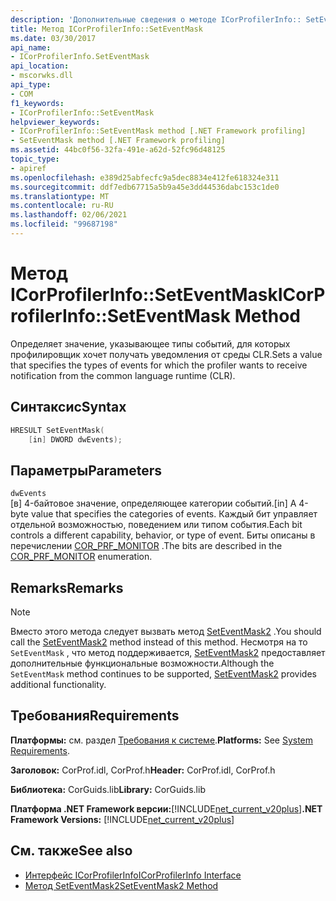 ```yaml
---
description: 'Дополнительные сведения о методе ICorProfilerInfo:: SetEventMask'
title: Метод ICorProfilerInfo::SetEventMask
ms.date: 03/30/2017
api_name:
- ICorProfilerInfo.SetEventMask
api_location:
- mscorwks.dll
api_type:
- COM
f1_keywords:
- ICorProfilerInfo::SetEventMask
helpviewer_keywords:
- ICorProfilerInfo::SetEventMask method [.NET Framework profiling]
- SetEventMask method [.NET Framework profiling]
ms.assetid: 44bc0f56-32fa-491e-a62d-52fc96d48125
topic_type:
- apiref
ms.openlocfilehash: e389d25abfecfc9a5dec8834e412fe618324e311
ms.sourcegitcommit: ddf7edb67715a5b9a45e3dd44536dabc153c1de0
ms.translationtype: MT
ms.contentlocale: ru-RU
ms.lasthandoff: 02/06/2021
ms.locfileid: "99687198"
---
```

# <a name="icorprofilerinfoseteventmask-method"></a><span data-ttu-id="94dc1-103">Метод ICorProfilerInfo::SetEventMask</span><span class="sxs-lookup"><span data-stu-id="94dc1-103">ICorProfilerInfo::SetEventMask Method</span></span>

<span data-ttu-id="94dc1-104">Определяет значение, указывающее типы событий, для которых профилировщик хочет получать уведомления от среды CLR.</span><span class="sxs-lookup"><span data-stu-id="94dc1-104">Sets a value that specifies the types of events for which the profiler wants to receive notification from the common language runtime (CLR).</span></span>  
  
## <a name="syntax"></a><span data-ttu-id="94dc1-105">Синтаксис</span><span class="sxs-lookup"><span data-stu-id="94dc1-105">Syntax</span></span>  
  
```cpp  
HRESULT SetEventMask(  
    [in] DWORD dwEvents);  
```  
  
## <a name="parameters"></a><span data-ttu-id="94dc1-106">Параметры</span><span class="sxs-lookup"><span data-stu-id="94dc1-106">Parameters</span></span>  

 `dwEvents`  
 <span data-ttu-id="94dc1-107">[в] 4-байтовое значение, определяющее категории событий.</span><span class="sxs-lookup"><span data-stu-id="94dc1-107">[in] A 4-byte value that specifies the categories of events.</span></span> <span data-ttu-id="94dc1-108">Каждый бит управляет отдельной возможностью, поведением или типом события.</span><span class="sxs-lookup"><span data-stu-id="94dc1-108">Each bit controls a different capability, behavior, or type of event.</span></span> <span data-ttu-id="94dc1-109">Биты описаны в перечислении [COR_PRF_MONITOR](cor-prf-monitor-enumeration.md) .</span><span class="sxs-lookup"><span data-stu-id="94dc1-109">The bits are described in the [COR_PRF_MONITOR](cor-prf-monitor-enumeration.md) enumeration.</span></span>  
  
## <a name="remarks"></a><span data-ttu-id="94dc1-110">Remarks</span><span class="sxs-lookup"><span data-stu-id="94dc1-110">Remarks</span></span>  
  
> [!NOTE]
> <span data-ttu-id="94dc1-111">Вместо этого метода следует вызвать метод [SetEventMask2](icorprofilerinfo5-seteventmask2-method.md) .</span><span class="sxs-lookup"><span data-stu-id="94dc1-111">You should call the [SetEventMask2](icorprofilerinfo5-seteventmask2-method.md) method instead of this method.</span></span> <span data-ttu-id="94dc1-112">Несмотря на то `SetEventMask` , что метод поддерживается, [SetEventMask2](icorprofilerinfo5-seteventmask2-method.md) предоставляет дополнительные функциональные возможности.</span><span class="sxs-lookup"><span data-stu-id="94dc1-112">Although the `SetEventMask` method continues to be supported, [SetEventMask2](icorprofilerinfo5-seteventmask2-method.md) provides additional functionality.</span></span>  
  
## <a name="requirements"></a><span data-ttu-id="94dc1-113">Требования</span><span class="sxs-lookup"><span data-stu-id="94dc1-113">Requirements</span></span>  

 <span data-ttu-id="94dc1-114">**Платформы:** см. раздел [Требования к системе](../../get-started/system-requirements.md).</span><span class="sxs-lookup"><span data-stu-id="94dc1-114">**Platforms:** See [System Requirements](../../get-started/system-requirements.md).</span></span>  
  
 <span data-ttu-id="94dc1-115">**Заголовок:** CorProf.idl, CorProf.h</span><span class="sxs-lookup"><span data-stu-id="94dc1-115">**Header:** CorProf.idl, CorProf.h</span></span>  
  
 <span data-ttu-id="94dc1-116">**Библиотека:** CorGuids.lib</span><span class="sxs-lookup"><span data-stu-id="94dc1-116">**Library:** CorGuids.lib</span></span>  
  
 <span data-ttu-id="94dc1-117">**Платформа .NET Framework версии:**[!INCLUDE[net_current_v20plus](../../../../includes/net-current-v20plus-md.md)]</span><span class="sxs-lookup"><span data-stu-id="94dc1-117">**.NET Framework Versions:** [!INCLUDE[net_current_v20plus](../../../../includes/net-current-v20plus-md.md)]</span></span>  
  
## <a name="see-also"></a><span data-ttu-id="94dc1-118">См. также</span><span class="sxs-lookup"><span data-stu-id="94dc1-118">See also</span></span>

- [<span data-ttu-id="94dc1-119">Интерфейс ICorProfilerInfo</span><span class="sxs-lookup"><span data-stu-id="94dc1-119">ICorProfilerInfo Interface</span></span>](icorprofilerinfo-interface.md)
- [<span data-ttu-id="94dc1-120">Метод SetEventMask2</span><span class="sxs-lookup"><span data-stu-id="94dc1-120">SetEventMask2 Method</span></span>](icorprofilerinfo5-seteventmask2-method.md)

